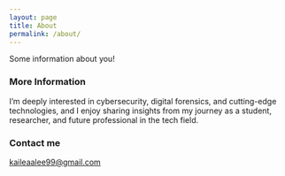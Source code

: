 ```yaml
---
layout: page
title: About
permalink: /about/
---
```


Some information about you!

### More Information

I’m deeply interested in cybersecurity, digital forensics, and cutting-edge technologies, and I enjoy sharing insights from my journey as a student, researcher, and future professional in the tech field.

### Contact me

[kaileaalee99@gmail.com](mailto:kaileaalee99@gmail.com)
